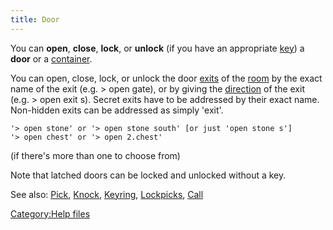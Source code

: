 ```yaml
---
title: Door
---
```


You can **open**, **close**, **lock**, or **unlock** (if you have an
appropriate [key](key "wikilink")) a **door** or a
[container](container "wikilink").

You can open, close, lock, or unlock the door [exits](exit "wikilink")
of the [room](room "wikilink") by the exact name of the exit (e.g. \>
open gate), or by giving the [direction](direction "wikilink") of the
exit (e.g. \> open exit s). Secret exits have to be addressed by their
exact name. Non-hidden exits can be addressed as simply 'exit'.

`'> open stone' or '> open stone south' [or just 'open stone s']`
`'> open chest' or '> open 2.chest'`

(if there's more than one to choose from)

Note that latched doors can be locked and unlocked without a key.

See also: [Pick](Pick "wikilink"), [Knock](Knock "wikilink"),
[Keyring](Keyring "wikilink"), [Lockpicks](Lockpicks "wikilink"),
[Call](Call "wikilink")

[Category:Help files](Category:Help_files "wikilink")